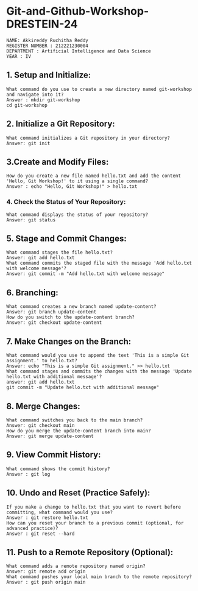 # Git-and-Github-Workshop-DRESTEIN-24
```
NAME: Akkireddy Ruchitha Reddy  
REGISTER NUMBER : 212221230004 
DEPARTMENT : Artificial Intelligence and Data Science 
YEAR : IV
```
## 1. Setup and Initialize:
```
What command do you use to create a new directory named git-workshop and navigate into it?
Answer : mkdir git-workshop
cd git-workshop
```
## 2. Initialize a Git Repository:
```
What command initializes a Git repository in your directory?
Answer: git init
```
## 3.Create and Modify Files:
```
How do you create a new file named hello.txt and add the content 'Hello, Git Workshop!' to it using a single command?
Answer : echo "Hello, Git Workshop!" > hello.txt
```
### 4. Check the Status of Your Repository:
```
What command displays the status of your repository?
Answer: git status
```
## 5. Stage and Commit Changes:
```
What command stages the file hello.txt?
Answer: git add hello.txt
What command commits the staged file with the message 'Add hello.txt with welcome message'?
Answer: git commit -m "Add hello.txt with welcome message"
```
## 6. Branching:
```
What command creates a new branch named update-content?
Answer: git branch update-content
How do you switch to the update-content branch?
Answer: git checkout update-content
```
## 7. Make Changes on the Branch:
```
What command would you use to append the text 'This is a simple Git assignment.' to hello.txt?
Answer: echo "This is a simple Git assignment." >> hello.txt
What command stages and commits the changes with the message 'Update hello.txt with additional message'?
answer: git add hello.txt
git commit -m "Update hello.txt with additional message"
```
## 8. Merge Changes:
```
What command switches you back to the main branch?
Answer: git checkout main
How do you merge the update-content branch into main?
Answer: git merge update-content
```
## 9. View Commit History:
```
What command shows the commit history?
Answer : git log
```
## 10. Undo and Reset (Practice Safely):
```
If you make a change to hello.txt that you want to revert before committing, what command would you use?
Answer : git restore hello.txt
How can you reset your branch to a previous commit (optional, for advanced practice)?
Answer : git reset --hard
```
## 11. Push to a Remote Repository (Optional):
```
What command adds a remote repository named origin?
Answer: git remote add origin
What command pushes your local main branch to the remote repository?
Answer : git push origin main
```
